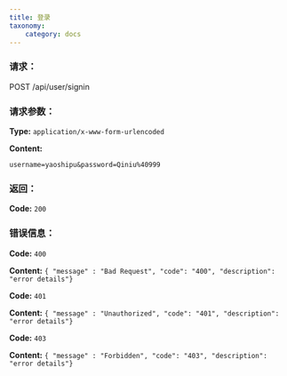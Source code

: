 ```yaml
---
title: 登录
taxonomy:
    category: docs
---
```


### 请求：

   POST /api/user/signin

### 请求参数：

**Type:** `application/x-www-form-urlencoded`

**Content:**

```
username=yaoshipu&password=Qiniu%40999
```	

### 返回：

**Code:** `200`

### 错误信息：

**Code:** `400`

**Content:** `{ "message" : "Bad Request", "code": "400", "description": "error details"}`

**Code:** `401`

**Content:** `{ "message" : "Unauthorized", "code": "401", "description": "error details"}`

**Code:** `403`

**Content:** `{ "message" : "Forbidden", "code": "403", "description": "error details"}`